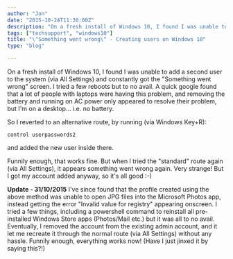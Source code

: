 ```yaml
---
author: "Jon"
date: "2015-10-24T11:30:00Z"
description: "On a fresh install of Windows 10, I found I was unable to add a second user to the system (via All Settings) and constantly got the \"Something went wrong\" screen. I tried a few reboots but to no avail."
tags: ["techsupport", "windows10"]
title: "\"Something went wrong\" - Creating users on Windows 10"
type: "blog"

---
```


On a fresh install of Windows 10, I found I was unable to add a second user to the system (via All Settings) and constantly got the "Something went wrong" screen. I tried a few reboots but to no avail.
A quick google found that a lot of people with laptops were having this problem, and removing the battery and running on AC power only appeared to resolve their problem, but I'm on a desktop... i.e. no battery.

So I reverted to an alternative route, by running (via Windows Key+R):

	control userpasswords2

and added the new user inside there.

Funnily enough, that works fine. But when I tried the "standard" route again (via All Settings), it appears something went wrong again. Very strange! But I got my account added anyway, so it's all good :-)

**Update - 31/10/2015**
I've since found that the profile created using the above method was unable to open JPG files into the Microsoft Photos app, instead getting the error "Invalid value for registry" appearing onscreen.
I tried a few things, including a powershell command to reinstall all pre-installed Windows Store apps (Photos/Mail etc.) but it was all to no avail.
Eventually, I removed the account from the existing admin account, and it let me recreate it through the normal route (via All Settings) without any hassle. Funnily enough, everything works now! (Have I just jinxed it by saying this?!)